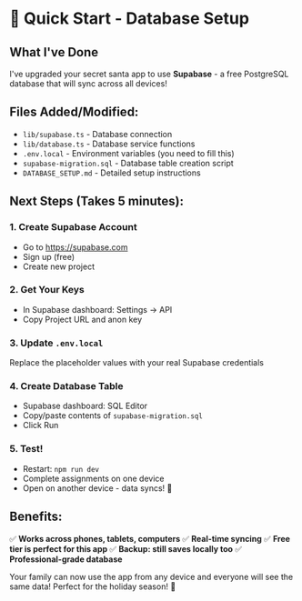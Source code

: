 # 🚀 Quick Start - Database Setup

## What I've Done
I've upgraded your secret santa app to use **Supabase** - a free PostgreSQL database that will sync across all devices!

## Files Added/Modified:
- `lib/supabase.ts` - Database connection
- `lib/database.ts` - Database service functions  
- `.env.local` - Environment variables (you need to fill this)
- `supabase-migration.sql` - Database table creation script
- `DATABASE_SETUP.md` - Detailed setup instructions

## Next Steps (Takes 5 minutes):

### 1. Create Supabase Account
- Go to https://supabase.com
- Sign up (free)
- Create new project

### 2. Get Your Keys
- In Supabase dashboard: Settings → API
- Copy Project URL and anon key

### 3. Update `.env.local`
Replace the placeholder values with your real Supabase credentials

### 4. Create Database Table
- Supabase dashboard: SQL Editor
- Copy/paste contents of `supabase-migration.sql`
- Click Run

### 5. Test!
- Restart: `npm run dev`
- Complete assignments on one device
- Open on another device - data syncs! 🎉

## Benefits:
✅ **Works across phones, tablets, computers**
✅ **Real-time syncing**
✅ **Free tier is perfect for this app**
✅ **Backup: still saves locally too**
✅ **Professional-grade database**

Your family can now use the app from any device and everyone will see the same data! Perfect for the holiday season! 🎄
